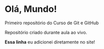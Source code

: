 # Olá, Mundo!
 Primeiro repositório do Curso de Git e GitHub

 Repositório criado durante aula ao vivo.
 
 **Essa linha** eu adicionei diretamente no site!
